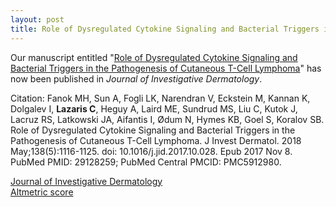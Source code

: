 ```yaml
---
layout: post
title: Role of Dysregulated Cytokine Signaling and Bacterial Triggers in the Pathogenesis of Cutaneous T-Cell Lymphoma
---
```


Our manuscript entitled "[Role of Dysregulated Cytokine Signaling and Bacterial Triggers in the Pathogenesis of Cutaneous T-Cell Lymphoma](https://www.ncbi.nlm.nih.gov/pubmed/29128259)" has now been published in _Journal of Investigative Dermatology_.  

Citation: Fanok MH, Sun A, Fogli LK, Narendran V, Eckstein M, Kannan K, Dolgalev I,
**Lazaris C**, Heguy A, Laird ME, Sundrud MS, Liu C, Kutok J, Lacruz RS, Latkowski
JA, Aifantis I, Ødum N, Hymes KB, Goel S, Koralov SB. Role of Dysregulated
Cytokine Signaling and Bacterial Triggers in the Pathogenesis of Cutaneous T-Cell
Lymphoma. J Invest Dermatol. 2018 May;138(5):1116-1125. doi:
10.1016/j.jid.2017.10.028. Epub 2017 Nov 8. PubMed PMID: 29128259; PubMed Central
PMCID: PMC5912980.

[Journal of Investigative Dermatology](https://www.jidonline.org/article/S0022-202X(17)33144-5/fulltext)    
[Altmetric score](https://www.altmetric.com/details/28838416)
